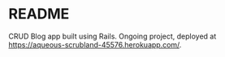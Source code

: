 # README

CRUD Blog app built using Rails. Ongoing project, deployed at https://aqueous-scrubland-45576.herokuapp.com/. 
